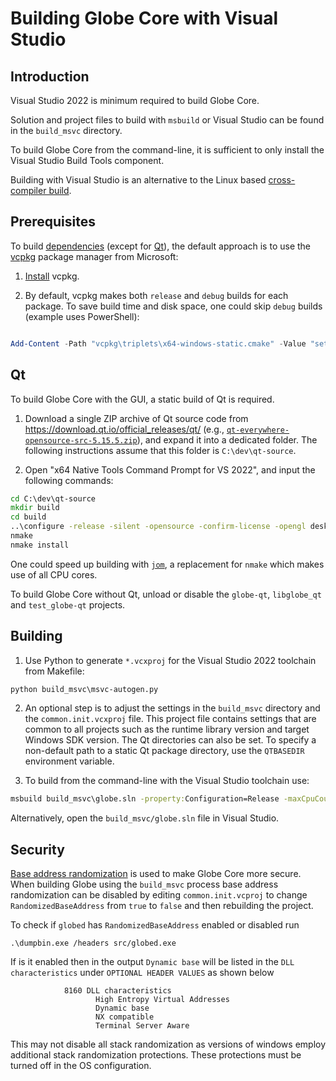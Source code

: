 Building Globe Core with Visual Studio
========================================

Introduction
---------------------
Visual Studio 2022 is minimum required to build Globe Core.

Solution and project files to build with `msbuild` or Visual Studio can be found in the `build_msvc` directory.

To build Globe Core from the command-line, it is sufficient to only install the Visual Studio Build Tools component.

Building with Visual Studio is an alternative to the Linux based [cross-compiler build](../doc/build-windows.md).


Prerequisites
---------------------
To build [dependencies](../doc/dependencies.md) (except for [Qt](#qt)),
the default approach is to use the [vcpkg](https://docs.microsoft.com/en-us/cpp/vcpkg) package manager from Microsoft:

1. [Install](https://vcpkg.io/en/getting-started.html) vcpkg.

2. By default, vcpkg makes both `release` and `debug` builds for each package.
To save build time and disk space, one could skip `debug` builds (example uses PowerShell):
```powershell

Add-Content -Path "vcpkg\triplets\x64-windows-static.cmake" -Value "set(VCPKG_BUILD_TYPE release)"
```

Qt
---------------------
To build Globe Core with the GUI, a static build of Qt is required.

1. Download a single ZIP archive of Qt source code from https://download.qt.io/official_releases/qt/ (e.g., [`qt-everywhere-opensource-src-5.15.5.zip`](https://download.qt.io/official_releases/qt/5.15/5.15.5/single/qt-everywhere-opensource-src-5.15.5.zip)), and expand it into a dedicated folder. The following instructions assume that this folder is `C:\dev\qt-source`.

2. Open "x64 Native Tools Command Prompt for VS 2022", and input the following commands:
```cmd
cd C:\dev\qt-source
mkdir build
cd build
..\configure -release -silent -opensource -confirm-license -opengl desktop -static -static-runtime -mp -qt-zlib -qt-pcre -qt-libpng -nomake examples -nomake tests -nomake tools -no-angle -no-dbus -no-gif -no-gtk -no-ico -no-icu -no-libjpeg -no-libudev -no-sql-sqlite -no-sql-odbc -no-sqlite -no-vulkan -skip qt3d -skip qtactiveqt -skip qtandroidextras -skip qtcharts -skip qtconnectivity -skip qtdatavis3d -skip qtdeclarative -skip doc -skip qtdoc -skip qtgamepad -skip qtgraphicaleffects -skip qtimageformats -skip qtlocation -skip qtlottie -skip qtmacextras -skip qtmultimedia -skip qtnetworkauth -skip qtpurchasing -skip qtquick3d -skip qtquickcontrols -skip qtquickcontrols2 -skip qtquicktimeline -skip qtremoteobjects -skip qtscript -skip qtscxml -skip qtsensors -skip qtserialbus -skip qtserialport -skip qtspeech -skip qtsvg -skip qtvirtualkeyboard -skip qtwayland -skip qtwebchannel -skip qtwebengine -skip qtwebglplugin -skip qtwebsockets -skip qtwebview -skip qtx11extras -skip qtxmlpatterns -no-openssl -no-feature-bearermanagement -no-feature-printdialog -no-feature-printer -no-feature-printpreviewdialog -no-feature-printpreviewwidget -no-feature-sql -no-feature-sqlmodel -no-feature-textbrowser -no-feature-textmarkdownwriter -no-feature-textodfwriter -no-feature-xml -prefix C:\Qt_static
nmake
nmake install
```

One could speed up building with [`jom`](https://wiki.qt.io/Jom), a replacement for `nmake` which makes use of all CPU cores.

To build Globe Core without Qt, unload or disable the `globe-qt`, `libglobe_qt` and `test_globe-qt` projects.


Building
---------------------
1. Use Python to generate `*.vcxproj` for the Visual Studio 2022 toolchain from Makefile:

```cmd
python build_msvc\msvc-autogen.py
```

2. An optional step is to adjust the settings in the `build_msvc` directory and the `common.init.vcxproj` file. This project file contains settings that are common to all projects such as the runtime library version and target Windows SDK version. The Qt directories can also be set. To specify a non-default path to a static Qt package directory, use the `QTBASEDIR` environment variable.

3. To build from the command-line with the Visual Studio toolchain use:

```cmd
msbuild build_msvc\globe.sln -property:Configuration=Release -maxCpuCount -verbosity:minimal
```

Alternatively, open the `build_msvc/globe.sln` file in Visual Studio.

Security
---------------------
[Base address randomization](https://docs.microsoft.com/en-us/cpp/build/reference/dynamicbase-use-address-space-layout-randomization?view=msvc-160) is used to make Globe Core more secure. When building Globe using the `build_msvc` process base address randomization can be disabled by editing `common.init.vcproj` to change `RandomizedBaseAddress` from `true` to `false` and then rebuilding the project.

To check if `globed` has `RandomizedBaseAddress` enabled or disabled run

```
.\dumpbin.exe /headers src/globed.exe
```

If is it enabled then in the output `Dynamic base` will be listed in the `DLL characteristics` under `OPTIONAL HEADER VALUES` as shown below

```
            8160 DLL characteristics
                   High Entropy Virtual Addresses
                   Dynamic base
                   NX compatible
                   Terminal Server Aware
```

This may not disable all stack randomization as versions of windows employ additional stack randomization protections. These protections must be turned off in the OS configuration.
